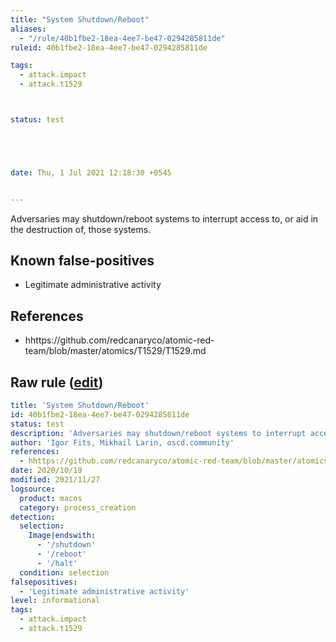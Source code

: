 ```yaml
---
title: "System Shutdown/Reboot"
aliases:
  - "/rule/40b1fbe2-18ea-4ee7-be47-0294285811de"
ruleid: 40b1fbe2-18ea-4ee7-be47-0294285811de

tags:
  - attack.impact
  - attack.t1529



status: test





date: Thu, 1 Jul 2021 12:18:30 +0545


---
```


Adversaries may shutdown/reboot systems to interrupt access to, or aid in the destruction of, those systems.

<!--more-->


## Known false-positives

* Legitimate administrative activity



## References

* hhttps://github.com/redcanaryco/atomic-red-team/blob/master/atomics/T1529/T1529.md


## Raw rule ([edit](https://github.com/SigmaHQ/sigma/edit/master/rules/linux/macos/process_creation/proc_creation_macos_system_shutdown_reboot.yml))
```yaml
title: 'System Shutdown/Reboot'
id: 40b1fbe2-18ea-4ee7-be47-0294285811de
status: test
description: 'Adversaries may shutdown/reboot systems to interrupt access to, or aid in the destruction of, those systems.'
author: 'Igor Fits, Mikhail Larin, oscd.community'
references:
  - hhttps://github.com/redcanaryco/atomic-red-team/blob/master/atomics/T1529/T1529.md
date: 2020/10/19
modified: 2021/11/27
logsource:
  product: macos
  category: process_creation
detection:
  selection:
    Image|endswith:
      - '/shutdown'
      - '/reboot'
      - '/halt'
  condition: selection
falsepositives:
  - 'Legitimate administrative activity'
level: informational
tags:
  - attack.impact
  - attack.t1529

```
